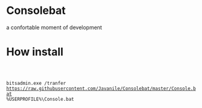 # Consolebat

a confortable moment of development

# How install

<code>

bitsadmin.exe /tranfer https://raw.githubusercontent.com/Javanile/Consolebat/master/Console.bat %USERPROFILE%\Console.bat

</code>
